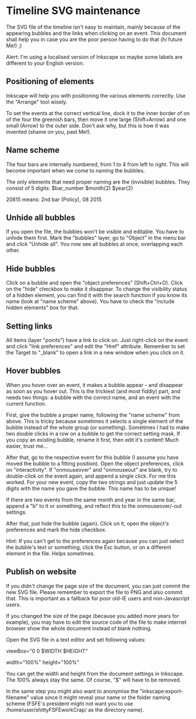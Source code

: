 # Timeline SVG maintenance

The SVG file of the timeline isn't easy to maintain, mainly because of the
appearing bubbles and the links when clicking on an event. This document shall
help you in case you are the poor person having to do that (hi future Me!) ;)

Alert: I'm using a localised version of Inkscape so maybe some labels are
different to your English version.

## Positioning of elements

Inkscape will help you with positioning the various elements correctly. Use the
"Arrange" tool wisely.

To set the events at the correct vertical line, dock it to the inner border of
on of the four the greenish bars, then move it one large (Shift+Arrow) and one
small (Arrow) to the outer side. Don't ask why, but this is how it was invented
(shame on you, past Me!).

## Name scheme

The four bars are internally numbered, from 1 to 4 from left to right. This
will become important when we come to naming the bubbles.

The only elements that need proper naming are the (invisible) bubbles. They
consist of 5 digits: $bar_number $month(2) $year(2)

20815 means: 2nd bar (Policy), 08 2015

## Unhide all bubbles

If you open the file, the bubbles won't be visible and editable. You have to
unhide them first. Mark the "bubbles" layer, go to "Object" in the menu bar and
click "Unhide all". You now see all bubbles at once, overlapping each other.

## Hide bubbles

Click on a bubble and open the "object preferences" (Shift+Ctrl+O). Click on
the "hide" checkbox to make it disappear. To change the visibility status of a
hidden element, you can find it with the search function if you know its name
(look at "name scheme" above). You have to check the "include hidden elements"
box for that.

## Setting links

All items (layer "points") have a link to click on. Just right-click on the
event and click "link preferences" and edit the "Href" attribute. Remember to
set the Target to "\_blank" to open a link in a new window when you click on it.

## Hover bubbles

When you hover over an event, it makes a bubble appear - and disappear as soon
as you hover out. This is the trickiest (and most fiddly) part, and needs two
things: a bubble with the correct name, and an event with the current function.

First, give the bubble a proper name, following the "name scheme" from above.
This is tricky because sometimes it selects a single element of the bubble
instead of the whole group (or something). Sometimes I had to make two double
clicks in a row on a bubble to get the correct setting mask. If you copy an
existing bubble, rename it first, then edit it's content! Much easier, trust
me...

After that, go to the respective event for this bubble (I assume you have moved
the bubble to a fitting position). Open the object preferences, click on
"interactivity". If "onmouseover" and "onmouseout" are blank, try to
double-click on the event again, and append a single click. For me this worked.
For your new event, copy the two strings and just update the 5 digits with the
name you gave the bubble. This name has to be unique!

If there are two events from the same month and year in the same bar, append a
"b" to it or something, and reflect this to the onmouseover/-out settings.

After that, just hide the bubble (again). Click on it, open the object's
preferences and mark the hide checkbox.

Hint: If you can't get to the preferences again because you can just select the
bubble's text or something, click the Esc button, or on a different element in
the file. Helps sometimes.

## Publish on website

If you didn't change the page size of the document, you can just commit the new
SVG file. Please remember to export the file to PNG and also commit that. This
is important as a fallback for poor old-IE users and non-Javascript users.

If you changed the size of the page (because you added more years for example),
you may have to edit the source code of the file to make internet browser show
the whole document instead of blank nothing.

Open the SVG file in a text editor and set following values:

viewBox="0 0 $WIDTH $HEIGHT"

width="100%"
height="100%"

You can get the width and height from the document settings in Inkscape. The
100% always stay the same. Of course, "$" will have to be removed.

In the same step you might also want to anonymise the
"inkscape:export-filename" value since it might reveal your name or the folder
naming scheme (FSFE's president might not want you to use
/home/user/shittyFSFEworkCrap/ as the directory name).
